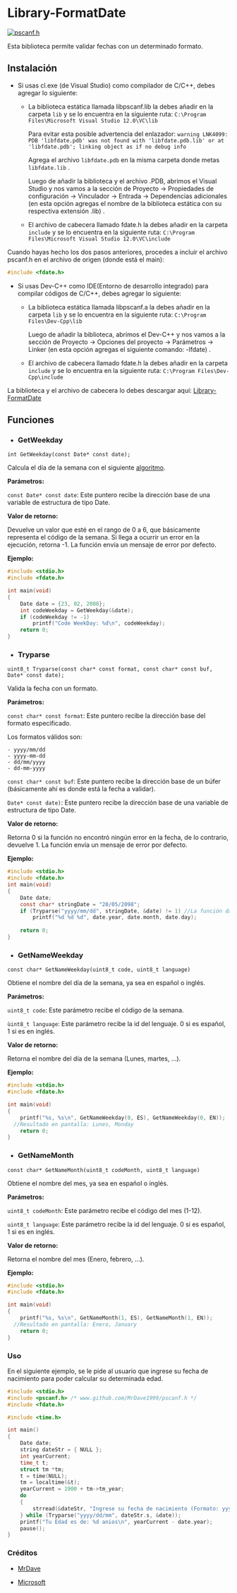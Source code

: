 # Library-FormatDate
[![pscanf.h](https://shields.southcla.ws/badge/FormatDate-v1.0-2f2f2f.svg?style=flat-square)](https://github.com/MrDave1999/Library-FormatDate)

Esta biblioteca permite validar fechas con un determinado formato.

## Instalación

- Si usas cl.exe (de Visual Studio) como  compilador de C/C++, debes agregar lo siguiente:

  - La biblioteca estática llamada libpscanf.lib la debes añadir en la carpeta `lib` y se lo encuentra en la siguiente ruta:            	`C:\Program Files\Microsoft Visual Studio 12.0\VC\lib`
	
	Para evitar esta posible advertencia del enlazador: 
	`warning LNK4099: PDB 'libfdate.pdb' was not found with 'libfdate.pdb.lib' or at 'libfdate.pdb'; linking object as if no debug info`
	
	Agrega el archivo `libfdate.pdb` en la misma carpeta donde metas `libfdate.lib` .
	
	Luego de añadir la biblioteca y el archivo .PDB, abrimos el Visual Studio y nos vamos a la sección de Proyecto -> Propiedades de configuración -> Vinculador -> Entrada -> Dependencias adicionales (en esta opción agregas el nombre de la biblioteca estática con su respectiva extensión .lib) .
	
  - El archivo de cabecera llamado fdate.h la debes añadir en la carpeta `include` y se lo encuentra en la siguiente ruta:
	`C:\Program Files\Microsoft Visual Studio 12.0\VC\include`
 
Cuando hayas hecho los dos pasos anteriores, procedes a incluir el archivo pscanf.h en el archivo de origen (donde está el main):
```C
#include <fdate.h>
```
- Si usas Dev-C++ como IDE(Entorno de desarrollo integrado) para compilar códigos de C/C++, debes agregar lo siguiente:

  - La biblioteca estática llamada libpscanf.a la debes añadir en la carpeta `lib` y se lo encuentra en la siguiente ruta: 
  `C:\Program Files\Dev-Cpp\lib`
	
	Luego de añadir la biblioteca, abrimos el Dev-C++ y nos vamos a la sección de Proyecto -> Opciones del proyecto -> Parámetros -> Linker (en esta opción agregas el siguiente comando: -lfdate) .
	
  - El archivo de cabecera llamado fdate.h la debes añadir en la carpeta `include` y se lo encuentra en la siguiente ruta:
  `C:\Program Files\Dev-Cpp\include`
  
La biblioteca y el archivo de cabecera lo debes descargar aquí: [Library-FormatDate](https://github.com/MrDave1999/Library-FormatDate/releases/tag/v1.0)

## Funciones

- ### GetWeekday

`int GetWeekday(const Date* const date);`

Calcula el día de la semana con el siguiente [algoritmo](https://es.wikibooks.org/wiki/Algoritmia/Algoritmo_para_calcular_el_d%C3%ADa_de_la_semana).

**Parámetros:**

`const Date* const date`: Este puntero recibe la dirección base de una variable de estructura de tipo Date.

**Valor de retorno:**

Devuelve un valor que esté en el rango de 0 a 6, que básicamente representa el código de la semana. Si llega a ocurrir un error en la ejecución, retorna -1. La función envía un mensaje de error por defecto.

**Ejemplo:**
```C
#include <stdio.h>
#include <fdate.h>

int main(void)
{
	Date date = {23, 02, 2008};
	int codeWeekday = GetWeekday(&date);
	if (codeWeekday != -1)
		printf("Code WeekDay: %d\n", codeWeekday);
	return 0;
}
```

- ### Tryparse

`uint8_t Tryparse(const char* const format, const char* const buf, Date* const date);`

Valida la fecha con un formato.

**Parámetros:**

`const char* const format`: Este puntero recibe la dirección base del formato especificado. 

  Los formatos válidos son:
  
    - yyyy/mm/dd
    - yyyy-mm-dd
    - dd/mm/yyyy
    - dd-mm-yyyy

`const char* const buf`: Este puntero recibe la dirección base de un búfer (básicamente ahí es donde está la fecha a validar).

`Date* const date)`: Este puntero recibe la dirección base de una variable de estructura de tipo Date. 

**Valor de retorno:**

Retorna 0 si la función no encontró ningún error en la fecha, de lo contrario, devuelve 1. La función envía un mensaje de error por defecto.

**Ejemplo:**
```C
#include <stdio.h>
#include <fdate.h>
int main(void)
{
	Date date;
	const char* stringDate = "20/05/2098";
	if (Tryparse("yyyy/mm/dd", stringDate, &date) != 1) //La función dará true, no se cumplió con el formato.
		printf("%d %d %d", date.year, date.month, date.day);
   
	return 0;
}
```

- ### GetNameWeekday

`const char* GetNameWeekday(uint8_t code, uint8_t language)`

Obtiene el nombre del día de la semana, ya sea en español o inglés.

**Parámetros:**

`uint8_t code`: Este parámetro recibe el código de la semana.

`ùint8_t language`: Este parámetro recibe la id del lenguaje. 0 si es español, 1 si es en inglés.

**Valor de retorno:**

Retorna el nombre del día de la semana (Lunes, martes, ...).

**Ejemplo:**
```C
#include <stdio.h>
#include <fdate.h>

int main(void)
{
	printf("%s, %s\n", GetNameWeekday(0, ES), GetNameWeekday(0, EN));
  //Resultado en pantalla: Lunes, Monday
	return 0;
}

```

- ### GetNameMonth

`const char* GetNameMonth(uint8_t codeMonth, uint8_t language)`

Obtiene el nombre del mes, ya sea en español o inglés.

**Parámetros:**

`uint8_t codeMonth`: Este parámetro recibe el código del mes (1-12).

`uint8_t language`: Este parámetro recibe la id del lenguaje. 0 si es español, 1 si es en inglés.

**Valor de retorno:**

Retorna el nombre del mes (Enero, febrero, ...).

**Ejemplo:**
```C
#include <stdio.h>
#include <fdate.h>

int main(void)
{
	printf("%s, %s\n", GetNameMonth(1, ES), GetNameMonth(1, EN));
  //Resultado en pantalla: Enero, January
	return 0;
}
```

### Uso

En el siguiente ejemplo, se le pide al usuario que ingrese su fecha de nacimiento para poder calcular su determinada edad.

```C
#include <stdio.h>
#include <pscanf.h> /* www.github.com/MrDave1999/pscanf.h */
#include <fdate.h>

#include <time.h>

int main()
{
	Date date;
	string dateStr = { NULL };
	int yearCurrent;
	time_t t;
	struct tm *tm;
	t = time(NULL);
	tm = localtime(&t);
	yearCurrent = 1900 + tm->tm_year;
	do
	{
		strread(&dateStr, "Ingrese su fecha de nacimiento (Formato: yyyy/dd/mm) \n");
	} while (Tryparse("yyyy/dd/mm", dateStr.s, &date));
	printf("Tu Edad es de: %d anios\n", yearCurrent - date.year);
	pause();
}
```

### Créditos

- [MrDave](https://github.com/MrDave1999)

- [Microsoft](https://github.com/Microsoft) 
